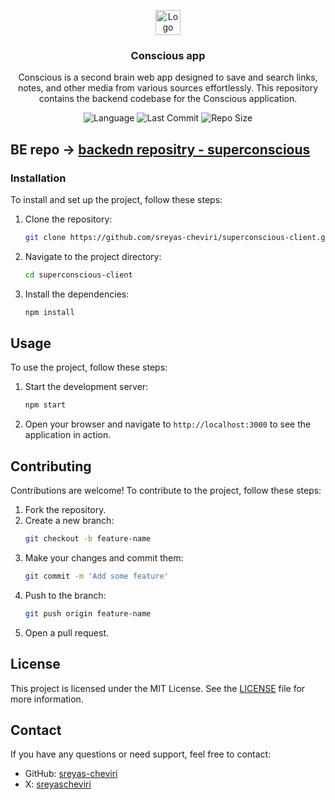 <p align="center">
  <a href="https://github.com/sreyas-cheviri/consciousapp-client">
    <img src="https://github.com/sreyas-cheviri/consciousapp-client/blob/main/public/logo.png" alt="Logo" width="40px" >
  </a>
<br/>
  <h3 align="center">Conscious app</h3>
  <p align="center" >
   Conscious is a second brain web app designed to save and search links, notes, and other media from various sources effortlessly. This repository contains the backend codebase for the Conscious application.

  </p>
  <div align="center">

   
![Language](https://img.shields.io/github/languages/top/sreyas-cheviri/consciousapp-client)
![Last Commit](https://img.shields.io/github/last-commit/sreyas-cheviri/consciousapp-client)
![Repo Size](https://img.shields.io/github/repo-size/sreyas-cheviri/consciousapp-client)

  </div>
</p>


## BE repo -> [backedn repositry - superconscious](https://github.com/sreyas-cheviri/superconscious)



### Installation
To install and set up the project, follow these steps:

1. Clone the repository:
    ```bash
    git clone https://github.com/sreyas-cheviri/superconscious-client.git
    ```

2. Navigate to the project directory:
    ```bash
    cd superconscious-client
    ```

3. Install the dependencies:
    ```bash
    npm install
    ```

## Usage

To use the project, follow these steps:

1. Start the development server:
    ```bash
    npm start
    ```

2. Open your browser and navigate to `http://localhost:3000` to see the application in action.

## Contributing

Contributions are welcome! To contribute to the project, follow these steps:

1. Fork the repository.
2. Create a new branch:
    ```bash
    git checkout -b feature-name
    ```
3. Make your changes and commit them:
    ```bash
    git commit -m 'Add some feature'
    ```
4. Push to the branch:
    ```bash
    git push origin feature-name
    ```
5. Open a pull request.

## License

This project is licensed under the MIT License. See the [LICENSE](LICENSE) file for more information.

## Contact

If you have any questions or need support, feel free to contact:

  - GitHub: [sreyas-cheviri](https://github.com/sreyas-cheviri)
  - X: [sreyascheviri](https://x.com/sreyascheviri)
